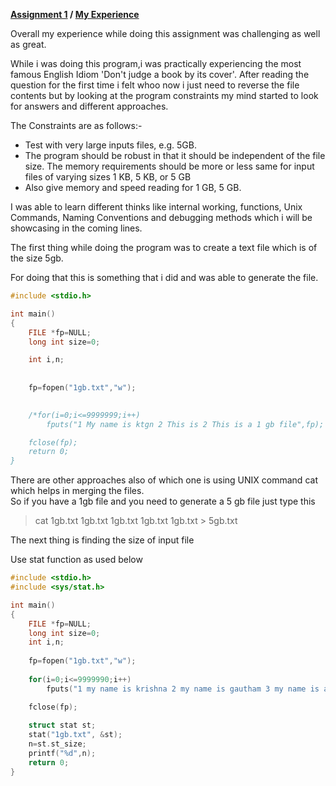 **[Assignment 1](https://ktgnair.github.io/) / [My Experience](https://ktgnair.github.io/LearnedThings)**

Overall my experience while doing this assignment was challenging as well as great.

While i was doing this program,i was practically experiencing the most famous English Idiom 'Don't judge a book by its cover'.   After reading the question for the first time i felt whoo now i just need to reverse the file contents but by looking at the program constraints my mind started to look for answers and different approaches.  

The Constraints are as follows:-
+ Test with very large inputs files, e.g. 5GB.
+ The program should be robust in that it should be independent of the file size. The memory requirements should be more or less    same for input files of varying sizes 1 KB, 5 KB, or 5 GB
+ Also give memory and speed reading for 1 GB, 5 GB.  

I was able to learn different thinks like internal working, functions, Unix Commands, Naming Conventions and debugging methods which i will be showcasing in the coming lines.  

The first thing while doing the program was to create a text file which is of the size 5gb.

For doing that this is something that i did and was able to generate the file. 
```c
#include <stdio.h>

int main()
{
    FILE *fp=NULL;
    long int size=0;

    int i,n;
 
    
    fp=fopen("1gb.txt","w");
     

    /*for(i=0;i<=9999999;i++)
        fputs("1 My name is ktgn 2 This is 2 This is a 1 gb file",fp);

    fclose(fp); 
    return 0;
}
```
There are other approaches also of which one is using UNIX command cat which helps in merging the files.  
So if you have a 1gb file and you need to generate a 5 gb file just type this  

> cat 1gb.txt 1gb.txt 1gb.txt 1gb.txt 1gb.txt > 5gb.txt

The next thing is finding the size of input file

Use stat function as used below

```c
#include <stdio.h>
#include <sys/stat.h>

int main()
{
    FILE *fp=NULL;
    long int size=0;
    int i,n;
    
    fp=fopen("1gb.txt","w");
    
    for(i=0;i<=9999990;i++)
        fputs("1 my name is krishna 2 my name is gautham 3 my name is abhilash 4 my name is swapnil",fp);

    fclose(fp); 
    
    struct stat st;
	stat("1gb.txt", &st);
  	n=st.st_size;
	printf("%d",n);   
    return 0;
}
```
